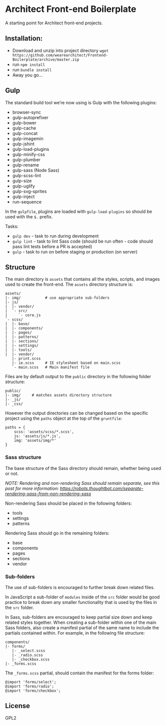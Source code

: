 Architect Front-end Boilerplate
===============================

A starting point for Architect front-end projects.

## Installation:

- Download and unzip into project directory
`wget https://github.com/wearearchitect/Frontend-Boilerplate/archive/master.zip`
- run `npm install`
- run `bundle install`
- Away you go…

## Gulp

The standard build tool we’re now using is Gulp with the following plugins:

- browser-sync
- gulp-autoprefixer
- gulp-bower
- gulp-cache
- gulp-concat
- gulp-imagemin
- gulp-jshint
- gulp-load-plugins
- gulp-minify-css
- gulp-plumber
- gulp-rename
- gulp-sass (Node Sass)
- gulp-scss-lint
- gulp-size
- gulp-uglify
- gulp-svg-sprites
- gulp-inject
- run-sequence

In the `gulpfile`, plugins are loaded with `gulp-load-plugins` so should be used with the `$.` prefix.

Tasks:

- `gulp dev` - task to run during development
- `gulp lint` - task to lint Sass code (should be run often - code should pass lint tests before a PR is accepted)
- `gulp` - task to run on before staging or production (on server)

## Structure

The main directory is `assets` that contains all the styles, scripts, and images used to create the front-end. The `assets` directory structure is:

```
assets/
|- img/           # use appropriate sub-folders
|- js/
|  |- vendor/
|  `- src/
|     `- core.js
`- scss/
|  |- base/
|  |- components/
|  |- pages/
|  |- patterns/
|  |- sections/
|  |- settings/
|  |- tools/
|  |- vendor/
   |- print.scss
   |- ie.scss     # IE stylesheet based on main.scss
   `- main.scss   # Main manifest file
```

Files are by default output to the `public` directory in the following folder structure:

```
public/
|- img/     # matches assets directory structure
|- _js/
|- _css/
```

However the output directories can be changed based on the specific project using the `paths` object at the top of the `gruntfile`:

```
paths = {
	scss: 'assets/scss/*.scss',
	js: 'assets/js/*.js',
	img: 'assets/img/*'
}
```

### Sass structure

The base structure of the Sass directory should remain, whether being used or not.

_NOTE: Rendering and non-rendering Sass should remain separate, see this post for more information: https://robots.thoughtbot.com/separate-rendering-sass-from-non-rendering-sass_

Non-rendering Sass should be placed in the following folders:
- tools
- settings
- patterns

Rendering Sass should go in the remaining folders:
- base
- components
- pages
- sections
- vendor

### Sub-folders

The use of sub-folders is encouraged to further break down related files.

In JavaScript a sub-folder of `modules` inside of  the `src` folder would be good practice to break down any smaller functionality that is used by the files in the `src` folder.

In Sass, sub-folders are encouraged to keep partial size down and keep related styles together. When creating a sub-folder within one of the main Sass folders, also create a manifest partial of the same name to include the partials contained within. For example, in the following file structure:

```
components/
|- forms/
   |- _select.scss
   |- _radio.scss
   |- _checkbox.scss
|- _forms.scss
```

The `_forms.scss` partial, should contain the manifest for the forms folder:

```
@import 'forms/select';
@import 'forms/radio';
@import 'forms/checkbox';
```

## License

GPL2
